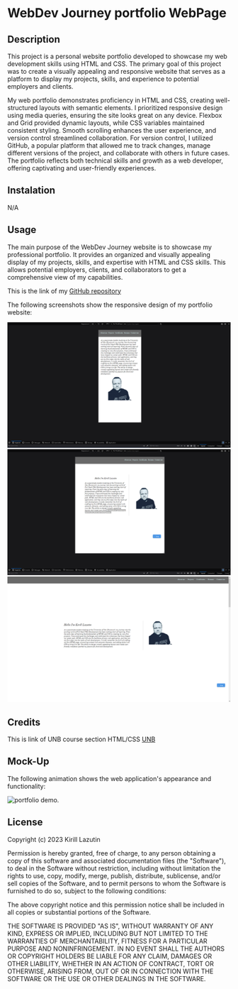 # WebDev Journey portfolio WebPage

## Description

This project is a personal website portfolio developed to showcase my web development skills using HTML and CSS. The primary goal of this project was to create a visually appealing and responsive website that serves as a platform to display my projects, skills, and experience to potential employers and clients.

My web portfolio demonstrates proficiency in HTML and CSS, creating well-structured layouts with semantic elements. I prioritized responsive design using media queries, ensuring the site looks great on any device. Flexbox and Grid provided dynamic layouts, while CSS variables maintained consistent styling. Smooth scrolling enhances the user experience, and version control streamlined collaboration. For version control, I utilized GitHub, a popular platform that allowed me to track changes, manage different versions of the project, and collaborate with others in future cases. The portfolio reflects both technical skills and growth as a web developer, offering captivating and user-friendly experiences.

## Instalation

N/A

## Usage

The main purpose of the WebDev Journey website is to showcase my professional portfolio. It provides an organized and visually appealing display of my projects, skills, and expertise with HTML and CSS skills. This allows potential employers, clients, and collaborators to get a comprehensive view of my capabilities.

This is the link of my [GitHub repository](https://github.com/Kirill777-web/web-dev-journey)

The following screenshots show the responsive design of my portfolio website:

![screenshot Mobile WebDev Journey portfolio WebPage](/assests/images/mobile.png 'screenshot')
![screenshot  768- 992  Journey portfolio WebPage](/assests/images/768px_992px.png 'screenshot')
![screenshot full screen WebDev Journey portfolio WebPage](/assests/images/full%20screen.png 'screenshot')

## Credits

This is link of UNB course section HTML/CSS [UNB](https://courses.bootcampspot.com/courses/3974)

## Mock-Up

The following animation shows the web application's appearance and functionality:

![portfolio demo.](/assests/02-advanced-css-homework-demo.gif)

## License

Copyright (c) 2023 Kirill Lazutin

Permission is hereby granted, free of charge, to any person obtaining a copy
of this software and associated documentation files (the "Software"), to deal
in the Software without restriction, including without limitation the rights
to use, copy, modify, merge, publish, distribute, sublicense, and/or sell
copies of the Software, and to permit persons to whom the Software is
furnished to do so, subject to the following conditions:

The above copyright notice and this permission notice shall be included in all
copies or substantial portions of the Software.

THE SOFTWARE IS PROVIDED "AS IS", WITHOUT WARRANTY OF ANY KIND, EXPRESS OR
IMPLIED, INCLUDING BUT NOT LIMITED TO THE WARRANTIES OF MERCHANTABILITY,
FITNESS FOR A PARTICULAR PURPOSE AND NONINFRINGEMENT. IN NO EVENT SHALL THE
AUTHORS OR COPYRIGHT HOLDERS BE LIABLE FOR ANY CLAIM, DAMAGES OR OTHER
LIABILITY, WHETHER IN AN ACTION OF CONTRACT, TORT OR OTHERWISE, ARISING FROM,
OUT OF OR IN CONNECTION WITH THE SOFTWARE OR THE USE OR OTHER DEALINGS IN THE
SOFTWARE.
